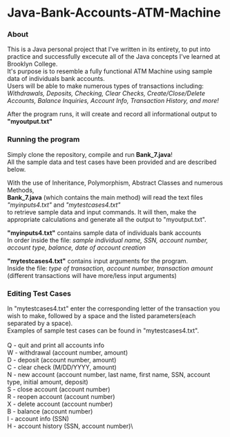# Java-Bank-Accounts-ATM-Machine

### About
This is a Java personal project that I've written in its entirety, to put into practice and successfully excecute all of the Java concepts I've learned at Brooklyn College.   \
It's purpose is to resemble a fully functional ATM Machine using sample data of individuals bank accounts. \
Users will be able to make numerous types of transactions including: \
*Withdrawals, Deposits, Checking, Clear Checks, Create/Close/Delete Accounts, Balance Inquiries, Account Info, Transaction History, and more!* 

After the program runs, it will create and record all informational output to **"myoutput.txt"** 

### Running the program
Simply clone the repository, compile and run **Bank_7.java**! \
All the sample data and test cases have been provided and are described below.

With the use of Inheritance, Polymorphism, Abstract Classes and numerous Methods, \
**Bank_7.java** (which contains the main method) will read the text files *"myinputs4.txt"* and *"mytestcases4.txt"* \
to retrieve sample data and input commands. It will then, make the appropriate calculations and generate all the output to "myoutput.txt".

**"myinputs4.txt"** contains sample data of individuals bank accounts\
In order inside the file: *sample individual name, SSN, account number, account type, balance, date of account creation*  

**"mytestcases4.txt"** contains input arguments for the program. \
Inside the file: *type of transaction, account number, transaction amount* \
(different transactions will have more/less input arguments)

### Editing Test Cases
In "mytestcases4.txt" enter the corresponding letter of the transaction you wish to make, followed by a space and the listed parameters(each separated by a space). \
Examples of sample test cases can be found in "mytestcases4.txt". \
\
Q - quit and print all accounts info \
W - withdrawal (account number, amount)\
D - deposit (account number, amount)\
C - clear check (M/DD/YYYY, amount)\
N - new account (account number, last name, first name, SSN, account type, initial amount,  deposit)\
S - close account (account number)\
R - reopen account (account number)\
X - delete account (account number)\
B - balance (account number)\
I - account info (SSN)\
H - account history (SSN, account number)\
